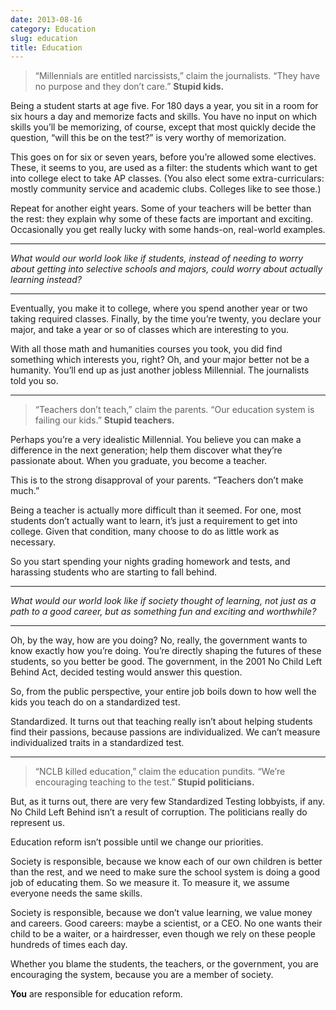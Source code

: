 ```yaml
---
date: 2013-08-16
category: Education
slug: education
title: Education
---
```


> “Millennials are entitled narcissists,” claim the journalists. “They have no purpose and they don’t care.” **Stupid kids.**

Being a student starts at age five. For 180 days a year, you sit in a room for six hours a day and memorize facts and skills. You have no input on which skills you’ll be memorizing, of course, except that most quickly decide the question, “will this be on the test?” is very worthy of memorization.

This goes on for six or seven years, before you’re allowed some electives. These, it seems to you, are used as a filter: the students which want to get into college elect to take AP classes. (You also elect some extra-curriculars: mostly community service and academic clubs. Colleges like to see those.)

Repeat for another eight years. Some of your teachers will be better than the rest: they explain why some of these facts are important and exciting. Occasionally you get really lucky with some hands-on, real-world examples.

----

*What would our world look like if students, instead of needing to worry about getting into selective schools and majors, could worry about actually learning instead?*

----

Eventually, you make it to college, where you spend another year or two taking required classes. Finally, by the time you’re twenty, you declare your major, and take a year or so of classes which are interesting to you.

With all those math and humanities courses you took, you did find something which interests you, right? Oh, and your major better not be a humanity. You’ll end up as just another jobless Millennial. The journalists told you so.

----

> “Teachers don’t teach,” claim the parents. “Our education system is failing our kids.” **Stupid teachers.**

Perhaps you’re a very idealistic Millennial. You believe you can make a difference in the next generation; help them discover what they’re passionate about. When you graduate, you become a teacher.

This is to the strong disapproval of your parents. “Teachers don’t make much.”

Being a teacher is actually more difficult than it seemed. For one, most students don’t actually want to learn, it’s just a requirement to get into college. Given that condition, many choose to do as little work as necessary.

So you start spending your nights grading homework and tests, and harassing students who are starting to fall behind.

----

*What would our world look like if society thought of learning, not just as a path to a good career, but as something fun and exciting and worthwhile?*

----

Oh, by the way, how are you doing? No, really, the government wants to know exactly how you’re doing. You’re directly shaping the futures of these students, so you better be good. The government, in the 2001 No Child Left Behind Act, decided testing would answer this question.

So, from the public perspective, your entire job boils down to how well the kids you teach do on a standardized test.

Standardized. It turns out that teaching really isn’t about helping students find their passions, because passions are individualized. We can’t measure individualized traits in a standardized test.

----

> “NCLB killed education,” claim the education pundits. “We’re encouraging teaching to the test.” **Stupid politicians.**

But, as it turns out, there are very few Standardized Testing lobbyists, if any. No Child Left Behind isn’t a result of corruption. The politicians really do represent us.

Education reform isn’t possible until we change our priorities.

Society is responsible, because we know each of our own children is better than the rest, and we need to make sure the school system is doing a good job of educating them. So we measure it. To measure it, we assume everyone needs the same skills.

Society is responsible, because we don’t value learning, we value money and careers. Good careers: maybe a scientist, or a CEO. No one wants their child to be a waiter, or a hairdresser, even though we rely on these people hundreds of times each day.

Whether you blame the students, the teachers, or the government, you are encouraging the system, because you are a member of society.

**You** are responsible for education reform.
